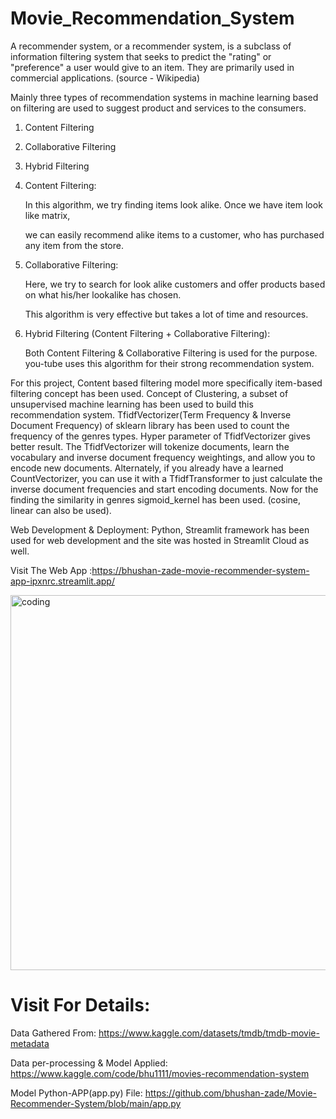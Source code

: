 # Movie_Recommendation_System

A recommender system, or a recommender system, is a subclass of information filtering system that seeks to predict the "rating" or "preference" a user would give 
to an item. They are primarily used in commercial applications. (source - Wikipedia)

Mainly three types of recommendation systems in machine learning based on filtering are used to suggest product and services to the consumers.

1. Content Filtering

2. Collaborative Filtering

3. Hybrid Filtering

1. Content Filtering:

   In this algorithm, we try finding items look alike. Once we have item look like matrix,

      we can easily recommend alike items to a customer, who has purchased any item from the store.

2. Collaborative Filtering:

      Here, we try to search for look alike customers and offer products based on what his/her lookalike has chosen.

      This algorithm is very effective but takes a lot of time and resources.

3. Hybrid Filtering (Content Filtering + Collaborative Filtering):

   Both Content Filtering & Collaborative Filtering is used for the purpose. you-tube uses this algorithm for their strong recommendation system.

For this project, Content based filtering model more specifically item-based filtering concept has been used. Concept of Clustering, a subset of unsupervised machine learning has been used to build this recommendation system. TfidfVectorizer(Term Frequency & Inverse Document Frequency) of sklearn library has been used to count the frequency of the genres types. Hyper parameter of TfidfVectorizer gives better result. The TfidfVectorizer will tokenize documents, learn the vocabulary and inverse document frequency weightings, and allow you to encode new documents. Alternately, if you already have a learned CountVectorizer, you can use it with a TfidfTransformer to just calculate the inverse document frequencies and start encoding documents. Now for the finding the similarity in genres sigmoid_kernel has been used. (cosine, linear can also be used).

Web Development & Deployment: Python, Streamlit framework has been used for web development and the site was hosted in Streamlit Cloud as well.

Visit The Web App :https://bhushan-zade-movie-recommender-system-app-ipxnrc.streamlit.app/

<img align="" alt="coding" width="600" src= "https://user-images.githubusercontent.com/118050962/214591115-0990c4b9-054c-49c2-870a-986ea732a1e8.PNG">

# Visit For Details:

Data Gathered From: https://www.kaggle.com/datasets/tmdb/tmdb-movie-metadata

Data per-processing & Model Applied: https://www.kaggle.com/code/bhu1111/movies-recommendation-system

Model Python-APP(app.py) File: https://github.com/bhushan-zade/Movie-Recommender-System/blob/main/app.py
